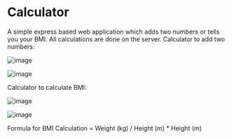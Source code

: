 # Calculator
A simple express based web application which adds two numbers or tells you your BMI. All calculations are done on the server.
Calculator to add two numbers:

![image](https://user-images.githubusercontent.com/121666743/212151639-b026bc84-e9d5-4943-812f-041bfbd27866.png)

![image](https://user-images.githubusercontent.com/121666743/212152092-0fac6c8d-fdaa-4eeb-ad20-1c5d978829d1.png)

Calculator to calculate BMI:

![image](https://user-images.githubusercontent.com/121666743/212151943-08832b77-9e2a-49c8-a321-62beae714515.png)

![image](https://user-images.githubusercontent.com/121666743/212151974-5ec5195f-b920-4a88-8ccf-1616055f5ac3.png)

Formula for BMI Calculation = Weight (kg) / Height (m) * Height (m)
